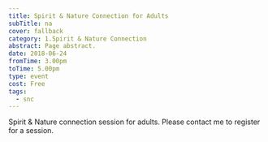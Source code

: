 ```yaml
---
title: Spirit & Nature Connection for Adults
subTitle: na
cover: fallback
category: 1.Spirit & Nature Connection
abstract: Page abstract.
date: 2018-06-24
fromTime: 3.00pm
toTime: 5.00pm
type: event
cost: Free
tags:
  - snc
---
```


Spirit & Nature connection session for adults. Please contact me to register for a session.

